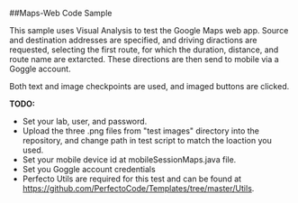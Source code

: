 ##Maps-Web Code Sample

This sample uses Visual Analysis to test the Google Maps web app. Source and destination addresses are specified,
and driving diractions are requested, selecting the first route, for which the duration, distance, and route name are extarcted.
These directions are then send to mobile via a Goggle account.

Both text and image checkpoints are used, and imaged buttons are clicked.

**TODO:** <br/>
- Set your lab, user, and password.
- Upload the three .png files from "test images" directory into the repository, and change path in test script to match the loaction you   used.
- Set your mobile device id at mobileSessionMaps.java file.
- Set you Goggle account credentials
- Perfecto Utils are required for this test and can be found at https://github.com/PerfectoCode/Templates/tree/master/Utils.
